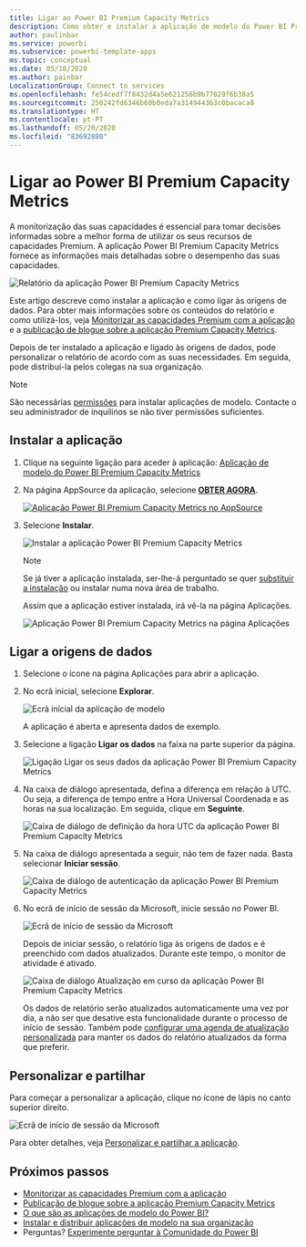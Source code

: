 ```yaml
---
title: Ligar ao Power BI Premium Capacity Metrics
description: Como obter e instalar a aplicação de modelo do Power BI Premium Capacity Metrics e como ligar os dados
author: paulinbar
ms.service: powerbi
ms.subservice: powerbi-template-apps
ms.topic: conceptual
ms.date: 05/18/2020
ms.author: painbar
LocalizationGroup: Connect to services
ms.openlocfilehash: fe54cedf7f8432d4a5e621256b9b77029f6b38a5
ms.sourcegitcommit: 250242fd6346b60b0eda7a314944363c0bacaca8
ms.translationtype: HT
ms.contentlocale: pt-PT
ms.lasthandoff: 05/20/2020
ms.locfileid: "83692880"
---
```

# <a name="connect-to-power-bi-premium-capacity-metrics"></a>Ligar ao Power BI Premium Capacity Metrics
A monitorização das suas capacidades é essencial para tomar decisões informadas sobre a melhor forma de utilizar os seus recursos de capacidades Premium. A aplicação Power BI Premium Capacity Metrics fornece as informações mais detalhadas sobre o desempenho das suas capacidades.

![Relatório da aplicação Power BI Premium Capacity Metrics](media/service-connect-to-pbi-premium-capacity-metrics/service-pbi-premium-capacity-metrics-app-report.png)

Este artigo descreve como instalar a aplicação e como ligar às origens de dados. Para obter mais informações sobre os conteúdos do relatório e como utilizá-los, veja [Monitorizar as capacidades Premium com a aplicação](../service-admin-premium-monitor-capacity.md) e a [publicação de blogue sobre a aplicação Premium Capacity Metrics](https://powerbi.microsoft.com/blog/premium-capacity-metrics-app-new-health-center-with-kpis-to-explore-relevant-metrics-and-steps-to-mitigate-issues/).

Depois de ter instalado a aplicação e ligado às origens de dados, pode personalizar o relatório de acordo com as suas necessidades. Em seguida, pode distribuí-la pelos colegas na sua organização.

> [!NOTE]
> São necessárias [permissões](./service-template-apps-install-distribute.md#prerequisites) para instalar aplicações de modelo. Contacte o seu administrador de inquilinos se não tiver permissões suficientes.

## <a name="install-the-app"></a>Instalar a aplicação

1. Clique na seguinte ligação para aceder à aplicação: [Aplicação de modelo do Power BI Premium Capacity Metrics](https://app.powerbi.com/groups/me/getapps/services/pbi_pcmm.capacity-metrics-dxt)

1. Na página AppSource da aplicação, selecione [**OBTER AGORA**](https://app.powerbi.com/groups/me/getapps/services/pbi_pcmm.capacity-metrics-dxt).

    [![Aplicação Power BI Premium Capacity Metrics no AppSource](media/service-connect-to-pbi-premium-capacity-metrics/service-pbi-premium-capacity-metrics-app-appsource-get-it-now.png)](https://app.powerbi.com/groups/me/getapps/services/pbi_pcmm.capacity-metrics-dxt)

1. Selecione **Instalar**. 

    ![Instalar a aplicação Power BI Premium Capacity Metrics](media/service-connect-to-pbi-premium-capacity-metrics/service-pbi-premium-capacity-metric-select-install.png)

    > [!NOTE]
    > Se já tiver a aplicação instalada, ser-lhe-á perguntado se quer [substituir a instalação](./service-template-apps-install-distribute.md#update-a-template-app) ou instalar numa nova área de trabalho.

    Assim que a aplicação estiver instalada, irá vê-la na página Aplicações.

   ![Aplicação Power BI Premium Capacity Metrics na página Aplicações](media/service-connect-to-pbi-premium-capacity-metrics/service-pbi-premium-capacity-metrics-app-apps-page-icon.png)

## <a name="connect-to-data-sources"></a>Ligar a origens de dados

1. Selecione o ícone na página Aplicações para abrir a aplicação.

1. No ecrã inicial, selecione **Explorar**.

   ![Ecrã inicial da aplicação de modelo](media/service-connect-to-pbi-premium-capacity-metrics/service-pbi-premium-capacity-metrics-app-splash-screen.png)

   A aplicação é aberta e apresenta dados de exemplo.

1. Selecione a ligação **Ligar os dados** na faixa na parte superior da página.

   ![Ligação Ligar os seus dados da aplicação Power BI Premium Capacity Metrics](media/service-connect-to-pbi-premium-capacity-metrics/service-pbi-premium-capacity-metrics-app-connect-data.png)

1. Na caixa de diálogo apresentada, defina a diferença em relação à UTC. Ou seja, a diferença de tempo entre a Hora Universal Coordenada e as horas na sua localização. Em seguida, clique em **Seguinte**.
  
   ![Caixa de diálogo de definição da hora UTC da aplicação Power BI Premium Capacity Metrics](media/service-connect-to-pbi-premium-capacity-metrics/service-pbi-premium-capacity-metrics-app-setutc-dialog.png)

1. Na caixa de diálogo apresentada a seguir, não tem de fazer nada. Basta selecionar **Iniciar sessão**.

   ![Caixa de diálogo de autenticação da aplicação Power BI Premium Capacity Metrics](media/service-connect-to-pbi-premium-capacity-metrics/service-pbi-premium-capacity-metrics-app-authentication-dialog.png)

1. No ecrã de início de sessão da Microsoft, inicie sessão no Power BI.

   ![Ecrã de início de sessão da Microsoft](media/service-connect-to-pbi-premium-capacity-metrics/service-pbi-premium-capacity-metrics-app-microsoft-login.png)

   Depois de iniciar sessão, o relatório liga às origens de dados e é preenchido com dados atualizados. Durante este tempo, o monitor de atividade é ativado.

   ![Caixa de diálogo Atualização em curso da aplicação Power BI Premium Capacity Metrics](media/service-connect-to-pbi-premium-capacity-metrics/service-pbi-premium-capacity-metrics-app-refresh-monitor.png)

   Os dados de relatório serão atualizados automaticamente uma vez por dia, a não ser que desative esta funcionalidade durante o processo de início de sessão. Também pode [configurar uma agenda de atualização personalizada](./refresh-scheduled-refresh.md) para manter os dados do relatório atualizados da forma que preferir.

## <a name="customize-and-share"></a>Personalizar e partilhar

Para começar a personalizar a aplicação, clique no ícone de lápis no canto superior direito.

 ![Ecrã de início de sessão da Microsoft](media/service-connect-to-pbi-premium-capacity-metrics/service-pbi-premium-capacity-metrics-app-customize.png)

Para obter detalhes, veja [Personalizar e partilhar a aplicação](./service-template-apps-install-distribute.md#customize-and-share-the-app).

## <a name="next-steps"></a>Próximos passos
* [Monitorizar as capacidades Premium com a aplicação](../admin/service-admin-premium-monitor-capacity.md)
* [Publicação de blogue sobre a aplicação Premium Capacity Metrics](https://powerbi.microsoft.com/blog/premium-capacity-metrics-app-new-health-center-with-kpis-to-explore-relevant-metrics-and-steps-to-mitigate-issues/)
* [O que são as aplicações de modelo do Power BI?](./service-template-apps-overview.md)
* [Instalar e distribuir aplicações de modelo na sua organização](./service-template-apps-install-distribute.md)
* Perguntas? [Experimente perguntar à Comunidade do Power BI](https://community.powerbi.com/)